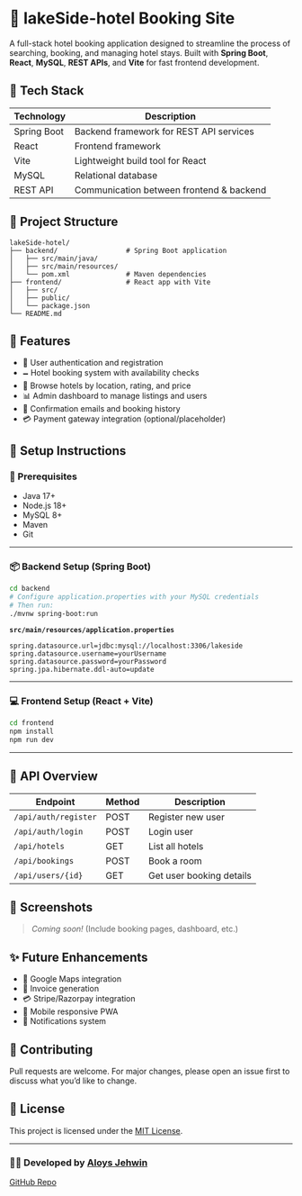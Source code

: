 # 🏨 lakeSide-hotel Booking Site

A full-stack hotel booking application designed to streamline the process of searching, booking, and managing hotel stays. Built with **Spring Boot**, **React**, **MySQL**, **REST APIs**, and **Vite** for fast frontend development.

## 🚀 Tech Stack

| Technology  | Description                              |
| ----------- | ---------------------------------------- |
| Spring Boot | Backend framework for REST API services  |
| React       | Frontend framework                       |
| Vite        | Lightweight build tool for React         |
| MySQL       | Relational database                      |
| REST API    | Communication between frontend & backend |

## 📁 Project Structure

```
lakeSide-hotel/
├── backend/                 # Spring Boot application
│   ├── src/main/java/
│   ├── src/main/resources/
│   └── pom.xml              # Maven dependencies
├── frontend/                # React app with Vite
│   ├── src/
│   ├── public/
│   └── package.json
└── README.md
```

## 🌟 Features

* 🔐 User authentication and registration
* 🗕️ Hotel booking system with availability checks
* 🏨 Browse hotels by location, rating, and price
* 📊 Admin dashboard to manage listings and users
* 📧 Confirmation emails and booking history
* 💳 Payment gateway integration (optional/placeholder)

## 💠 Setup Instructions

### 🔧 Prerequisites

* Java 17+
* Node.js 18+
* MySQL 8+
* Maven
* Git

---

### 📦 Backend Setup (Spring Boot)

```bash
cd backend
# Configure application.properties with your MySQL credentials
# Then run:
./mvnw spring-boot:run
```

**`src/main/resources/application.properties`**

```properties
spring.datasource.url=jdbc:mysql://localhost:3306/lakeside
spring.datasource.username=yourUsername
spring.datasource.password=yourPassword
spring.jpa.hibernate.ddl-auto=update
```

---

### 💻 Frontend Setup (React + Vite)

```bash
cd frontend
npm install
npm run dev
```

---

## 🧪 API Overview

| Endpoint             | Method | Description              |
| -------------------- | ------ | ------------------------ |
| `/api/auth/register` | POST   | Register new user        |
| `/api/auth/login`    | POST   | Login user               |
| `/api/hotels`        | GET    | List all hotels          |
| `/api/bookings`      | POST   | Book a room              |
| `/api/users/{id}`    | GET    | Get user booking details |

## 📸 Screenshots

> *Coming soon!* (Include booking pages, dashboard, etc.)

## ✨ Future Enhancements

* 🗼 Google Maps integration
* 🧾 Invoice generation
* 💳 Stripe/Razorpay integration
* 📱 Mobile responsive PWA
* 🔔 Notifications system

## 🤝 Contributing

Pull requests are welcome. For major changes, please open an issue first to discuss what you’d like to change.

## 📄 License

This project is licensed under the [MIT License](LICENSE).

---

### 👨‍💻 Developed by [Aloys Jehwin](https://portfolio-aloys-jehwins-projects.vercel.app/)

[GitHub Repo](https://github.com/AloysJehwin/lakeSide-hotel)
